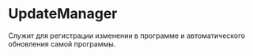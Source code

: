 # UpdateManager
Служит для регистрации изменении в программе и автоматического обновления самой программы.
